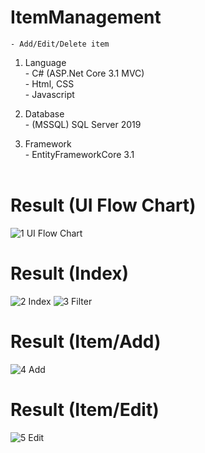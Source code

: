 # ItemManagement 
  
    - Add/Edit/Delete item

  1. Language <br>
    - C# (ASP.Net Core 3.1 MVC) <br>
    - Html, CSS <br>
    - Javascript <br>

  2. Database <br>
    - (MSSQL) SQL Server 2019 <br>
    
  3. Framework <br>
    - EntityFrameworkCore 3.1 <br><br>
    
# Result (UI Flow Chart)
![1  UI Flow Chart](https://user-images.githubusercontent.com/51582272/99492992-cf5f1f80-29b1-11eb-8882-32bd15e66c40.jpg)

# Result (Index)
![2  Index](https://user-images.githubusercontent.com/51582272/99492995-d0904c80-29b1-11eb-8fa8-6dc220499cf6.jpg)
![3  Filter](https://user-images.githubusercontent.com/51582272/99492999-d1c17980-29b1-11eb-81ec-ae253d33415a.jpg)

# Result (Item/Add)
![4  Add](https://user-images.githubusercontent.com/51582272/99493004-d25a1000-29b1-11eb-90da-65eaa9be7f03.jpg)

# Result (Item/Edit)
![5  Edit](https://user-images.githubusercontent.com/51582272/99493007-d38b3d00-29b1-11eb-94bc-a1188c3070a2.jpg)





